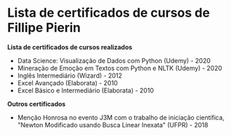 # Lista de certificados de cursos de Fillipe Pierin

**Lista de certificados de cursos realizados**
* Data Science: Visualização de Dados com Python (Udemy) - 2020
* Mineração de Emoção em Textos com Python e NLTK (Udemy) - 2020
* Inglês Intermediário (Wizard) - 2012
* Excel Avançado (Elaborata) - 2010
* Excel Básico e Intermediário (Elaborata) - 2010

**Outros certificados**
* Menção Honrosa no evento J3M com o trabalho de iniciação científica, "Newton Modificado usando Busca Linear Inexata" (UFPR) - 2018
